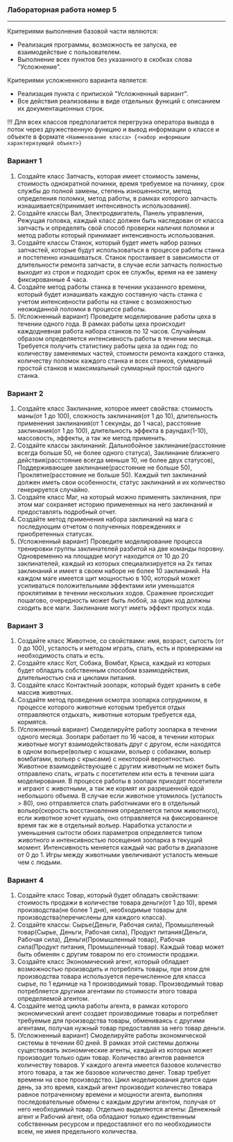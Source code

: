### Лабораторная работа номер 5
----------------------------------


Критериями выполнения базовой части являются:
- Реализация программы, возможность ее запуска, ее взаимодействие с пользователем.
- Выполнение всех пунктов без указанного в скобках слова "Усложнение".

Критериями усложненного варианта является:
- Реализация пункта с припиской "Усложненный вариант".
- Все действия реализованы в виде отдельных функций с описанием их документационных строк.

!!! Для всех классов предполагается перегрузка оператора вывода в поток через дружественную функцию и вывод информации о классе и объекте в формате `<Наименование класса> {<набор информации характеризующей объект>}`

### Вариант 1
1) Создайте класс Запчасть, которая имеет стоимость замены, стоимость однократной починки, время требуемое на починку, срок службы до полной замены, степень изношенности, метод определения поломки, метод работы, в рамках которого запчасть изнашивается(принимает интенсивность использования).
2) Создайте классы Вал, Электродвигатель, Панель управления, Режущая головка, каждый класс должен быть наследован от класса запчасть и определять свой способ проверки наличия поломки и метод работы который принимает интенсивность использования.
3) Создайте классы Станок, который будет иметь набор разных запчастей, которые будут использоваться в процессе работы станка и постепенно изнашиваться. Станок простаивает в зависимости от длительности ремонта запчасти, в случае если запчасть полностью выходит из строя и подходит срок ее службы, время на ее замену фиксированные 4 часа.
4) Создайте метод работы станка в течении указанного времени, который будет изнашивать каждую составную часть станка с учетом интенсивности работы на станке с возможностью неожиданной поломки в процессе работы. 
1) (Усложненный вариант) Проведите моделирование работы цеха в течении одного года. В рамках работы цеха происходит каждодневная работа набора станков по 12 часов. Случайным образом определяется интенсивность работы в течении месяца. Требуется получить статистику работы цеха за один год: по количеству заменяемых частей, стоимости ремонта каждого станка, количеству поломок каждого станка и всех станков, суммарный простой станков и максимальный суммарный простой одного станка.


### Вариант 2
1) Создайте класс Заклинание, которое имеет свойства: стоимость маны(от 1 до 100), сложность заклинания(от 1 до 10), длительность применения заклинания(от 1 секунды, до 1 часа), расстояние заклинания(от 1 до 100), длительность эффекта в раундах(1-10), массовость, эффекты, а так же метод применить.
2) Создайте классы заклинаний: Дальнобойное заклинание(расстояние всегда больше 50, не более одного статуса), Заклинание ближнего действия(расстояние всегда меньше 10, не более двух статусов), Поддерживающее заклинание(расстояние не больше 50), Проклятие(расстояние не больше 50). Каждый тип заклинаний должен иметь свои особенности, статус заклинаний и их количество генерируется случайно.
3) Создайте класс Маг, на который можно применять заклинания, при этом маг сохраняет историю примененных на него заклинаний и предоставлять подробный отчет.
4) Создайте метод применения набора заклинаний на мага с последующим отчетом о полученных повреждениях и приобретенных статусах.
5) (Усложненный вариант) Проведите моделирование процесса тренировки группы заклинателей разбитой на две команды поровну. Одновременно на площадке могут находится от 10 до 20 заклинателей, каждый из которых специализируется на 2х типах заклинаний и имеет в своем наборе не более 10 заклинаний. На каждом маге имеется щит мощностью в 100, который может усиливаться положительными эффектами или уменьшатся проклятиями в течении нескольких ходов. Сражение происходит пошагово, очередность может быть любой, за один ход должны сходить все маги. Заклинание могут иметь эффект пропуск хода.


### Вариант 3
1) Создайте класс Животное, со свойствами: имя, возраст, сытость (от 0 до 100), усталость и методом играть, спать, есть и проверками на необходимость спать и есть.
2) Создайте класс Кот, Собака, Вомбат, Крыса, каждый из которых будет обладать собственным способом взаимодействия, длительностью сна и циклами питания.
3) Создайте класс Контактный зоопарк, который будет хранить в себе массив животных.
4) Создайте метод проведения осмотра зоопарка сотрудником, в процессе которого животные которым требуется отдых отправляются отдыхать, животные которым требуется еда, кормятся.
5) (Усложненный вариант) Смоделируйте работу зоопарка в течении одного месяца. Зоопарк работает по 16 часов, в течении которых животные могут взаимодействовать друг с другом, если находятся в одном вольере(вольер с кошками, вольер с собаками, вольер вомбатами, вольер с крысами) с некоторой вероятностью. Животное взаимодействующее с другим животным не может быть отправлено спать, играть с посетителем или есть в течении шага моделирования. В процессе работы в зоопарк приходят посетители и играют с животными, а так же кормят их разрешенной едой небольшого объема. В случае если животное утомилось (усталость > 80), оно отправляется спать работниками его в отдельный вольер(скорость восстановления определяется типом животного), если животное хочет кушать, оно отправляется на фиксированное время так же в отдельный вольер. Наработка усталости и уменьшения сытости обоих параметров определяется типом животного и интенсивностью посещения зоопарка в текущий момент. Интенсивность меняется каждый час работы в диапазоне от 0 до 1. Игры между животными увеличивают усталость меньше чем с людьми.



### Вариант 4
1) Создайте класс Товар, который будет обладать свойствами: стоимость продажи в количестве товара деньги(от 1 до 10), время производства(не более 1 дня), необходимые товары для производства(перечислены для каждого класса).
2) Создайте классы: Сырье(Деньги, Рабочая сила), Промышленный товар(Сырье, Деньги, Рабочая сила), Продукт питания(Деньги, Рабочая сила), Деньги(Промышленный товар), Рабочая сила(Продукт питания, Промышленный товар). Каждый товар может быть обменян с другим товаром по его стоимости продажи.
3) Создайте класс Экономический агент, который обладает возможностью производить и потреблять товары, при этом для производства товара используется перечисленное для класса сырье, по 1 единице на 1 производимый товар. Производимый товар потребляется другими агентами по стоимости этого товара определяемой агентом. 
4) Создайте метод цикла работы агента, в рамках которого экономический агент создает производимые товары и потребляет требуемые для производства товары, обмениваясь с другими агентами, получая нужный товар предоставляя за него товар деньги.
5) (Усложненный вариант) Смоделируйте работы экономической системы в течении 60 дней. В рамках этой системы должны существовать экономические агенты, каждый из которых может производит только один товар. Количество агентов равняется количеству товаров. У каждого агента имеется базовое количество этого товара, а так же базовое количество денег. Товар требует времени на свое производство. Цикл моделирования длится один день, за это время, каждый агент производит количество товара равное потраченному времени и мощности агента, выполняя последовательные обмены с каждым другим агентом, получая от него необходимый товар. Отдельно выделяются агенты: Денежный агент и Рабочий агент, оба обладают только единственным собственным ресурсом и предоставляют его по необходимости всем, не имея предельного количества.
